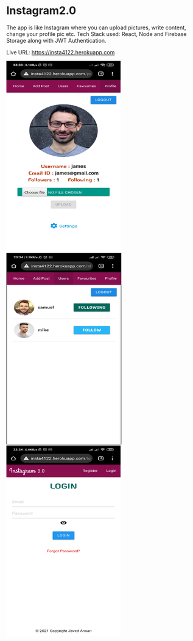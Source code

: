 # Instagram2.0
The app is like Instagram where you can upload pictures, write content, change your profile pic etc. Tech Stack used: React, Node and Firebase Storage along with JWT Authentication.

Live URL: https://insta4122.herokuapp.com

<!-- ![ScreenShot](https://raw.github.com/javed2214/Instagram-App/master/screenshots/ss-1.jpg) -->

<kbd><img src="https://raw.githubusercontent.com/javed2214/Instagram-App/master/screenshots/ss-1.jpg" width="300" height="500"></kbd><kbd><img src="https://raw.githubusercontent.com/javed2214/Instagram-App/master/screenshots/ss-4.jpg" width="300" height="500" border="1"></kbd><kbd><img src="https://raw.githubusercontent.com/javed2214/Instagram-App/master/screenshots/ss-2.jpg" width="300" height="500"></kbd>
